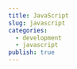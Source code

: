 ```yaml
---
title: JavaScript
slug: javascript
categories:
  - development
  - javascript
publish: true
---
```

